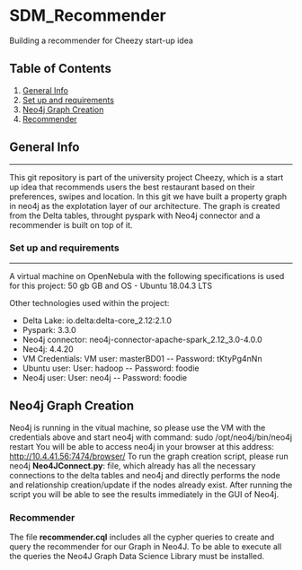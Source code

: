 # SDM_Recommender
Building a recommender for Cheezy start-up idea

## Table of Contents
1. [General Info](#general-info)
2. [Set up and requirements](#set-up-and-requirements)
3. [Neo4j Graph Creation](#Neo4j-Graph-Creation)
4. [Recommender](#recommender)

## General Info
***
This git repository is part of the university project Cheezy, which is a start up idea that recommends users the best restaurant based on their preferences, swipes and location. In this git we have built a property graph in neo4j as the explotation layer of our architecture. The graph is created from the Delta tables, throught pyspark with Neo4j connector and a recommender is built on top of it.

### Set up and requirements
***
A virtual machine on OpenNebula with the following specifications is used for this project: 
50 gb GB and OS - Ubuntu 18.04.3 LTS

Other technologies used within the project:
* Delta Lake: io.delta:delta-core_2.12:2.1.0
* Pyspark: 3.3.0
* Neo4j connector: neo4j-connector-apache-spark_2.12_3.0-4.0.0
* Neo4j: 4.4.20
* VM Credentials: VM user: masterBD01 -- Password: tKtyPg4nNn
* Ubuntu user: User: hadoop -- Password: foodie
* Neo4j user: User: neo4j -- Password: foodie

## Neo4j Graph Creation
Neo4j is running in the vitual machine, so please use the VM with the credentials above and start neo4j with command: 
sudo /opt/neo4j/bin/neo4j restart
You will be able to access neo4j in your browser at this address: http://10.4.41.56:7474/browser/
To run the graph creation script, please run neo4j **Neo4JConnect.py**: file, which already has all the necessary connections to the delta tables and neo4j and directly performs the node and relationship creation/update if the nodes already exist.
After running the script you will be able to see the results immediately in the GUI of Neo4j.

### Recommender
The file **recommender.cql** includes all the cypher queries to create and query the recommender for our Graph in Neo4J. To be able to execute all the queries the Neo4J Graph Data Science Library must be installed.


